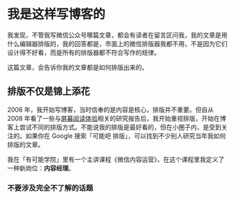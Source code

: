 
# 我是这样写博客的

我发现，不管我写微信公众号哪篇文章，都会有读者在留言区问我，我的文章是用什么编辑器排版的，我的回答都是，市面上的微信排版器我都不用，不是因为它们设计得不好看，而是所有的排版器都不符合写作的规律。

这篇文章，会告诉你我的文章都是如何排版出来的。


## 排版不仅是锦上添花

2006 年，我开始写博客，当时信奉的是内容是核心，排版并不重要。但自从 2008 年看了一些与[屏幕阅读体验](https://kenengba.com/post/476.html)相关的研究报告后，我开始重视排版，开始在博客上尝试不同的排版方式。不能说我的排版是最好看的，但在小圈子内，是受到关注的。如果你在 Google 搜索「可能吧 排版」，可以找到不少别人研究当年我如何排版的文章。

我在「有可能学院」里有一个主讲课程《微信内容运营》，在这个课程里我定义了一种新岗位：**内容经理**。


### 不要涉及完全不了解的话题
